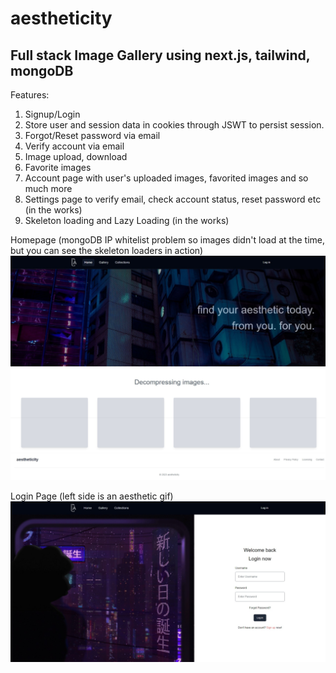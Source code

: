 # aestheticity

## Full stack Image Gallery using next.js, tailwind, mongoDB

Features:
1. Signup/Login
2. Store user and session data in cookies through JSWT to persist session.
3. Forgot/Reset password via email
4. Verify account via email
5. Image upload, download
6. Favorite images
7. Account page with user's uploaded images, favorited images and so much more
8. Settings page to verify email, check account status, reset password etc (in the works)
9. Skeleton loading and Lazy Loading (in the works)

Homepage (mongoDB IP whitelist problem so images didn't load at the time, but you can see the skeleton loaders in action)
![alt text](https://github.com/josephbinoy/aestheticity/blob/main/public/Web%20capture_25-10-2023_203150_localhost.jpeg?raw=true)

Login Page (left side is an aesthetic gif)
![alt text](https://github.com/josephbinoy/aestheticity/blob/main/public/Web%20capture_25-10-2023_203232_localhost.jpeg?raw=true)
